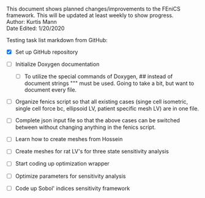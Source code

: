 This document shows planned changes/improvements to the FEniCS framework. This will be updated at least weekly to show progress.  
Author: Kurtis Mann  
Date Edited:  1/20/2020  

Testing task list markdown from GitHub:  
- [x] Set up GitHub repository
- [ ] Initialize Doxygen documentation
    -[ ] To utilize the special commands of Doxygen, ## instead of document strings """ must be used. Going to take a bit, but want to document every file.
- [ ] Organize fenics script so that all existing cases (singe cell isometric, single cell force bc, ellipsoid LV, patient specific mesh LV)  are in one file.
- [ ] Complete json input file so that the above cases can be switched between without changing anything in the fenics script.
- [ ] Learn how to create meshes from Hossein
- [ ] Create meshes for rat LV's for three state sensitivity analysis
- [ ] Start coding up optimization wrapper
- [ ] Optimize parameters for sensitivity analysis
- [ ] Code up Sobol' indices sensitivity framework

